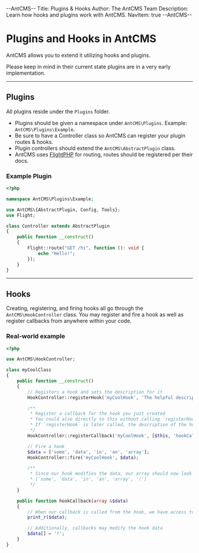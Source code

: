--AntCMS--
Title: Plugins & Hooks
Author: The AntCMS Team
Description: Learn how hooks and plugins work with AntCMS.
NavItem: true
--AntCMS--

# Plugins and Hooks in AntCMS

AntCMS allows you to extend it utilizing hooks and plugins.

Please keep in mind in their current state plugins are in a very early implementation.

<hr/>

## Plugins

All plugins reside under the `Plugins` folder.

- Plugins should be given a namespace under `AntCMS\Plugins`. Example: `AntCMS\Plugins\Example`.
- Be sure to have a Controller class so AntCMS can register your plugin routes & hooks.
- Plugin controllers should extend the `AntCMS\AbstractPlugin` class.
- AntCMS uses [FlightPHP](https://docs.flightphp.com/?lang=en) for routing, routes should be registered per their docs.

### Example Plugin

```PHP
<?php

namespace AntCMS\Plugins\Example;

use AntCMS\{AbstractPlugin, Config, Tools};
use Flight;

class Controller extends AbstractPlugin
{
    public function __construct()
    {
        Flight::route("GET /hi", function (): void {
            echo "Hello!";
        });
    }
}
```

<hr/>

## Hooks

Creating, registering, and firing hooks all go through the `AntCMS\HookController` class.
You may register and fire a hook as well as register callbacks from anywhere within your code.

### Real-world example

```PHP
<?php

use AntCMS\HookController;

class myCoolClass
{
    public function __construct()
    {
        // Registers a hook and sets the description for it
        HookController::registerHook('myCoolHook', 'The helpful description of my hook');

        /**
         * Register a callback for the hook you just created
         * You could also directly to this without calling `registerHook`, which will register the hook without a description
         * If `registerHook` is later called, the description of the hook will be updated
         */
        HookController::registerCallback('myCoolHook', [$this, 'hookCallback']);

        // Fire a hook
        $data = ['some', 'data', 'in', 'an', 'array'];
        HookController::fire('myCoolHook', $data);

        /**
         * Since our hook modifies the data, our array should now look like this:
         * ['some', 'data', 'in', 'an', 'array', '!']
         */
    }

    public function hookCallback(array &$data)
    {
        // When our callback is called from the hook, we have access to the data associated with it
        print_r($data);

        // Additionally, callbacks may modify the hook data
        $data[] = '!';
    }
}
```
